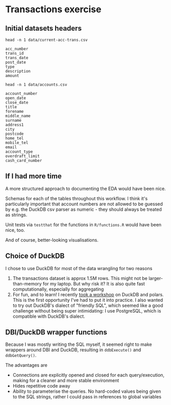 # Transactions exercise

## Initial datasets headers

```shell
head -n 1 data/current-acc-trans.csv

acc_number
trans_id
trans_date
post_date
type
description
amount
```

```shell
head -n 1 data/accounts.csv

account_number
open_date
close_date
title
forename
middle_name
surname
address1
city
postcode
home_tel
mobile_tel
email
account_type
overdraft_limit
cash_card_number
```

## If I had more time

A more structured approach to documenting the EDA would have been nice.

Schemas for each of the tables throughout this workflow. I think it's particularly important that account numbers are not allowed to be guessed by e.g. the DuckDB csv parser as numeric - they should always be treated as strings.

Unit tests via `testthat` for the functions in `R/functions.R` would have been nice, too.

And of course, better-looking visualisations.

## Choice of DuckDB

I chose to use DuckDB for most of the data wrangling for two reasons

1. The transactions dataset is approx 1.5M rows. This might not be larger-than-memory for my laptop. But why risk it? It is also quite fast computationally, especially for aggregating
2. For fun, and to learn! I recently [took a workshop](https://grantmcdermott.com/duckdb-polars/) on DuckDB and polars. This is the first opportunity I've had to put it into practice. I also wanted to try out DuckDB's dialect of "friendly SQL", which seemed like a good challenge without being super intimidating: I use PostgreSQL, which is compatible with DuckDB's dialect.

## DBI/DuckDB wrapper functions

Because I was mostly writing the SQL myself, it seemed right to make wrappers around DBI and DuckDB, resulting in `ddbExecute()` and `ddbGetQuery()`.

The advantages are

- Connections are explicitly opened and closed for each query/execution, making for a cleaner and more stable environment
- Hides repetitive code away
- Ability to parameterise the queries. No hard-coded values being given to the SQL strings, rather I could pass in references to global variables